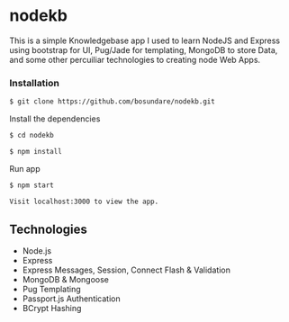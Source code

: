 # nodekb
This is a simple Knowledgebase app I used to learn NodeJS and Express using bootstrap for UI, Pug/Jade for templating, MongoDB to store Data, and some other percuiliar technologies to creating node Web Apps. 

### Installation
```sh
$ git clone https://github.com/bosundare/nodekb.git
```
Install the dependencies

```sh
$ cd nodekb
```
```sh
$ npm install
```
Run app

```sh
$ npm start
```

```sh
Visit localhost:3000 to view the app.
```

## Technologies
* Node.js
* Express
* Express Messages, Session, Connect Flash & Validation
* MongoDB & Mongoose
* Pug Templating
* Passport.js Authentication
* BCrypt Hashing
